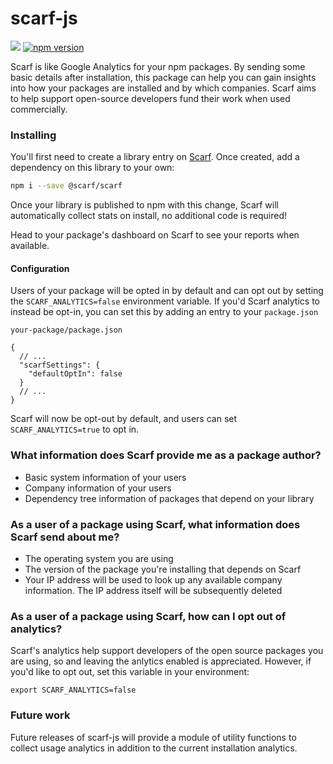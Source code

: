 # scarf-js

![](https://github.com/scarf-sh/scarf-js/workflows/CI/badge.svg)
[![npm version](https://badge.fury.io/js/%40scarf%2Fscarf.svg)](https://badge.fury.io/js/%40scarf%2Fscarf)

Scarf is like Google Analytics for your npm packages. By sending some basic
details after installation, this package can help you can gain insights into how
your packages are installed and by which companies. Scarf aims to help support
open-source developers fund their work when used commercially.

### Installing

You'll first need to create a library entry on [Scarf](https://scarf.sh). Once
created, add a dependency on this library to your own:

```bash
npm i --save @scarf/scarf
```

Once your library is published to npm with this change, Scarf will automatically
collect stats on install, no additional code is required!

Head to your package's dashboard on Scarf to see your reports when available.

#### Configuration

Users of your package will be opted in by default and can opt out by setting the
`SCARF_ANALYTICS=false` environment variable. If you'd Scarf analytics to
instead be opt-in, you can set this by adding an entry to your `package.json`


```json5
your-package/package.json

{
  // ...
  "scarfSettings": {
    "defaultOptIn": false
  }
  // ...
}
```

Scarf will now be opt-out by default, and users can set `SCARF_ANALYTICS=true`
to opt in.

### What information does Scarf provide me as a package author?

- Basic system information of your users
- Company information of your users
- Dependency tree information of packages that depend on your library

### As a user of a package using Scarf, what information does Scarf send about me?

- The operating system you are using
- The version of the package you're installing that depends on Scarf
- Your IP address will be used to look up any available company information. The
  IP address itself will be subsequently deleted
  
### As a user of a package using Scarf, how can I opt out of analytics?

Scarf's analytics help support developers of the open source packages you are using, so 
and leaving the anlytics enabled is appreciated. However, if you'd like to opt out,
set this variable in your environment:

```shell
export SCARF_ANALYTICS=false
```

### Future work

Future releases of scarf-js will provide a module of utility functions to
collect usage analytics in addition to the current installation analytics.
